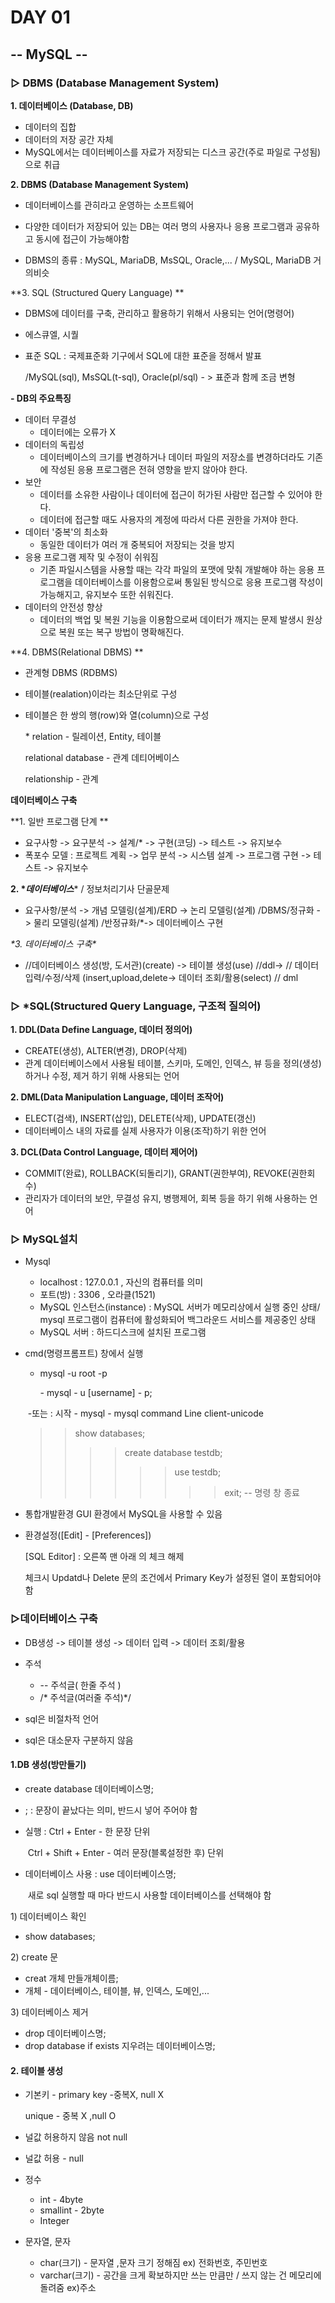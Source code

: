 # DAY 01

## -- MySQL --

### ▷ DBMS (Database Management System)

**1. 데이터베이스 (Database, DB)**

- 데이터의 집합
- 데이터의 저장 공간 자체
- MySQL에서는 데이터베이스를 자료가 저장되는 디스크 공간(주로 파일로 구성됨)으로 취급

**2. DBMS (Database Management System)**

- 데이터베이스를 관히라고 운영하는 소프트웨어
- 다양한 데이터가 저장되어 있는 DB는 여러 명의 사용자나 응용 프로그램과 공유하고 동시에 접근이 가능해야함

- DBMS의 종류 : MySQL, MariaDB, MsSQL, Oracle,... / MySQL, MariaDB 거의비슷

**3. SQL (Structured Query Language) **

-  DBMS에 데이터를 구축, 관리하고 활용하기 위해서 사용되는 언어(명령어)

- 에스큐엘, 시퀄
- 표준 SQL : 국제표준화 기구에서 SQL에 대한 표준을 정해서 발표

  /MySQL(sql), MsSQL(t-sql), Oracle(pl/sql) - > 표준과 함께 조금 변형 

**- DB의 주요특징**

- 데이터 무결성 
  - 데이터에는 오류가 X
- 데이터의 독립성 
  - 데이터베이스의 크기를 변경하거나 데이터 파일의 저장소를 변경하더라도 기존에 작성된 응용 프로그램은 전혀 영향을 받지 않아야 한다.
- 보안 
  -  데이터를 소유한 사람이나 데이터에 접근이 허가된 사람만 접근할 수 있어야 한다.
  - 데이터에 접근할 때도 사용자의 계정에 따라서 다른 권한을 가져야 한다.
- 데이터 '중복'의 최소화
  - 동일한 데이터가 여러 개 중복되어 저장되는 것을 방지
- 응용 프로그램 제작 및 수정이 쉬워짐
  - 기존 파일시스템을 사용할 때는 각각 파일의 포맷에 맞춰 개발해야 하는 응용 프로그램을 데이터베이스를 이용함으로써 통일된 방식으로 응용 프로그램 작성이 가능해지고, 유지보수 또한 쉬워진다.
- 데이터의 안전성 향상
  - 데이터의 백업 및 복원 기능을 이용함으로써 데이터가 깨지는 문제 발생시 원상으로 복원 또는 복구 방법이 명확해진다.

**4. DBMS(Relational DBMS) **

- 관계형 DBMS (RDBMS)

- 테이블(realation)이라는 최소단위로 구성

- 테이블은 한 쌍의 행(row)와 열(column)으로 구성

  \* relation - 릴레이션, Entity, 테이블

     relational database - 관계 데티어베이스

     relationship - 관계



**데이터베이스 구축**

**1. 일반 프로그램 단계 **

- 요구사항 -> 요구분석 -> 설계/* -> 구현(코딩) -> 테스트 -> 유지보수
- 폭포수 모델 : 프로젝트 계획 -> 업무 분석 -> 시스템 설계 -> 프로그램 구현 -> 테스트 -> 유지보수

**2. \**데이터베이스**** / 정보처리기사 단골문제

- 요구사항/분석 -> 개념 모델링(설계)/ERD -> 논리 모델링(설계) /DBMS/정규화 -> 물리 모델링(설계) /반정규화/*-> 데이터베이스 구현

**\**3. 데이터베이스 구축**\**

- //데이터베이스 생성(방, 도서관)(create) -> 테이블 생성(use) //ddl-> // 데이터 입력/수정/삭제 (insert,upload,delete-> 데이터 조회/활용(select) // dml

### ▷ *SQL(Structured Query Language, 구조적 질의어)

**1. DDL(Data Define Language, 데이터 정의어)**

- CREATE(생성), ALTER(변경), DROP(삭제) 
- 관계 데이터베이스에서 사용될 테이블, 스키마, 도메인, 인덱스, 뷰 등을 정의(생성)하거나 수정, 제거 하기 위해 사용되는 언어

**2. DML(Data Manipulation Language, 데이터 조작어)**

* ELECT(검색), INSERT(삽입), DELETE(삭제), UPDATE(갱신) 
* 데이터베이스 내의 자료를 실제 사용자가 이용(조작)하기 위한 언어

**3. DCL(Data Control Language, 데이터 제어어)**

- COMMIT(완료), ROLLBACK(되돌리기), GRANT(권한부여), REVOKE(권한회수) 
- 관리자가 데이터의 보안, 무결성 유지, 병행제어, 회복 등을 하기 위해 사용하는 언어

### ▷ MySQL설치

- Mysql
  - localhost : 127.0.0.1 , 자신의 컴퓨터를 의미 
  - 포트(방) : 3306 , 오라클(1521) 
  - MySQL 인스턴스(instance) : MySQL 서버가 메모리상에서 실행 중인 상태/ mysql 프로그램이 컴퓨터에 활성화되어 백그라운드 서비스를 제공중인 상태 
  - MySQL 서버 : 하드디스크에 설치된 프로그램

- cmd(명령프롬프트) 창에서 실행

  -  mysql -u root -p 

       \- mysql - u [username] - p; 

    ​        \-또는 : 시작 - mysql - mysql command Line client-unicode

    > > show databases; 
    > >
    > > > > create database testdb; 
    > > > >
    > > > > > > use testdb; 
    > > > > > >
    > > > > > > >> exit; -- 명령 창 종료

* 통합개발환경 GUI 환경에서 MySQL을 사용할 수 있음

* 환경설정([Edit] - [Preferences])

   [SQL Editor] : 오른쪽 맨 아래  의 체크 해제

   체크시 Updatd나 Delete 문의 조건에서 Primary Key가 설정된 열이 포함되어야 함

  

### ▷데이터베이스 구축

- DB생성 -> 테이블 생성 -> 데이터 입력 -> 데이터 조회/활용

- 주석
  - --  주석글( 한줄 주석 )
  - /* 주석글(여러줄 주석)*/

- sql은 비절차적 언어 
- sql은 대소문자 구분하지 않음



#### 1.DB 생성(방만들기) 

-  create database 데이터베이스명; 

-  ;  : 문장이 끝났다는 의미, 반드시 넣어 주어야 함  

- 실행 : Ctrl + Enter - 한 문장 단위 

  ​          Ctrl + Shift + Enter - 여러 문장(블록설정한 후) 단위 

- 데이터베이스 사용 : use 데이터베이스명; 

  ​                                  새로 sql 실행할 때 마다 반드시 사용할 데이터베이스를 선택해야 함
  

1\) 데이터베이스 확인

- show databases;

2\) create 문

- creat 개체 만들개체이름;
- 개체 - 데이터베이스, 테이블, 뷰, 인덱스, 도메인,...

3\) 데이터베이스 제거

- drop 데이터베이스명;
- drop database if exists 지우려는 데이터베이스명;

#### 2.  테이블 생성

- 기본키 - primary key  -중복X, null X

  unique - 중복 X ,null O

- 널값 허용하지 않음  not null

- 널값 허용 - null

- 정수 

  - int - 4byte
  - smallint - 2byte
  - Integer

- 문자열, 문자

  - char(크기) - 문자열 ,문자 크기 정해짐 ex) 전화번호, 주민번호
  - varchar(크기) - 공간을 크게 확보하지만 쓰는 만큼만 / 쓰지 않는 건 메모리에 돌려줌 ex)주소
